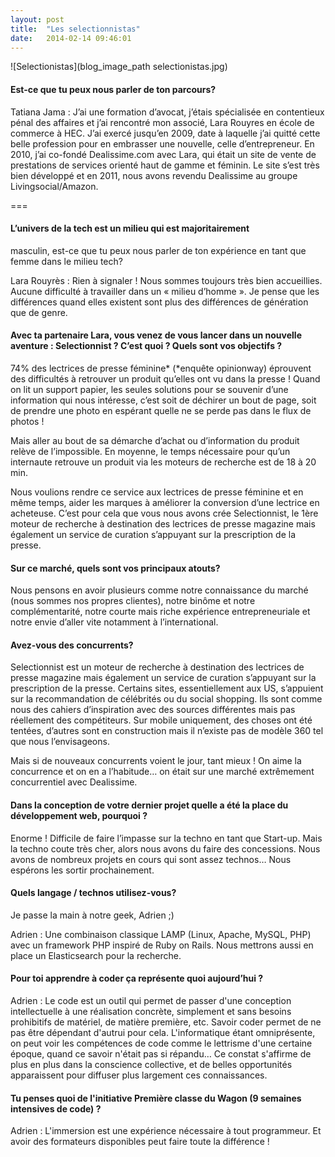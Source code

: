 ```yaml
---
layout: post
title:  "Les selectionnistas"
date:   2014-02-14 09:46:01
---
```



![Selectionistas](blog_image_path selectionistas.jpg)

#### Est-ce que tu peux nous parler de ton parcours?

Tatiana Jama : J’ai une formation d’avocat, j’étais spécialisée en contentieux pénal des affaires et j’ai rencontré mon associé, Lara Rouyres en école de commerce à HEC. J’ai exercé jusqu’en 2009, date à laquelle j’ai quitté cette belle profession pour en embrasser une nouvelle, celle d’entrepreneur. En 2010, j’ai co-fondé Dealissime.com avec Lara, qui était un site de vente de prestations de services orienté haut de gamme et féminin. Le site s’est très bien développé et en 2011, nous avons revendu Dealissime au groupe Livingsocial/Amazon.

===

#### L’univers de la tech est un milieu qui est majoritairement
masculin, est-ce que tu peux nous parler de ton expérience en tant que femme dans le milieu tech?

Lara Rouyrès : Rien à signaler ! Nous sommes toujours très bien accueillies. Aucune difficulté à travailler dans un « milieu d’homme ». Je pense que les différences quand elles existent sont plus des différences de génération que de genre.


#### Avec ta partenaire Lara, vous venez de vous lancer dans un nouvelle aventure : Selectionnist ?  C’est quoi ? Quels sont vos objectifs ?

74% des lectrices de presse féminine* (*enquête opinionway) éprouvent des difficultés à retrouver un produit qu’elles ont vu dans la presse !
Quand on lit un support papier, les seules solutions pour se souvenir d’une information qui nous intéresse, c’est soit de déchirer un bout de page, soit de prendre une photo en espérant quelle ne se perde pas dans le flux de photos !

Mais aller au bout de sa démarche d’achat ou d’information du produit relève de l’impossible. En moyenne, le temps nécessaire pour qu’un internaute retrouve un produit via les moteurs de recherche est de 18 à 20 min.

Nous voulions rendre ce service aux lectrices de presse féminine et en même temps, aider les marques à améliorer la conversion d’une lectrice en acheteuse. C’est pour cela que vous nous avons crée Selectionnist, le 1ère moteur de recherche à destination des lectrices de presse magazine mais également un service de curation s’appuyant sur la prescription de la presse.


#### Sur ce marché, quels sont vos principaux atouts?

Nous pensons en avoir plusieurs comme notre connaissance du marché (nous sommes nos propres clientes), notre binôme et notre complémentarité, notre courte mais riche expérience entrepreneuriale et notre envie d’aller vite notamment à l’international.


#### Avez-vous des concurrents?

Selectionnist est un moteur de recherche à destination des lectrices de presse magazine mais également un service de curation s’appuyant sur la prescription de la presse.
Certains sites, essentiellement aux US, s’appuient sur la recommandation de célébrités ou du social shopping. Ils sont comme nous des cahiers d’inspiration avec des sources différentes mais pas réellement des compétiteurs.
Sur mobile uniquement, des choses ont été tentées, d’autres sont en construction mais il n’existe pas de modèle 360 tel que nous l’envisageons.

Mais si de nouveaux concurrents voient le jour, tant mieux ! On aime la concurrence et on en a l’habitude… on était sur une marché extrêmement concurrentiel avec Dealissime.


#### Dans la conception de votre dernier projet quelle a été la place du développement web, pourquoi ?

Enorme ! Difficile de faire l’impasse sur la techno en tant que Start-up. Mais la techno coute très cher, alors nous avons du faire des concessions. Nous avons de nombreux projets en cours qui sont assez technos… Nous espérons les sortir prochainement.


#### Quels langage / technos utilisez-vous?

Je passe la main à notre geek, Adrien ;)

Adrien : Une combinaison classique LAMP (Linux, Apache, MySQL, PHP) avec un framework PHP inspiré de Ruby on Rails. Nous mettrons aussi en place un Elasticsearch pour la recherche.


#### Pour toi apprendre à coder ça représente quoi aujourd’hui ?

Adrien : Le code est un outil qui permet de passer d'une conception intellectuelle à une réalisation concrète, simplement et sans besoins prohibitifs de matériel, de matière première, etc. Savoir coder permet de ne pas être dépendant d'autrui pour cela. L'informatique étant omniprésente, on peut voir les compétences de code comme le lettrisme d'une certaine époque, quand ce savoir n'était pas si répandu…
Ce constat s'affirme de plus en plus dans la conscience collective, et de belles opportunités apparaissent pour diffuser plus largement ces connaissances.


#### Tu penses quoi de l'initiative Première classe du Wagon (9 semaines intensives de code) ?

Adrien : L'immersion est une expérience nécessaire à tout programmeur. Et avoir des formateurs disponibles peut faire toute la différence !

